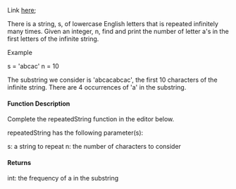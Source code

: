 Link [here](https://www.hackerrank.com/challenges/repeated-string/problem?h_l=interview&playlist_slugs%5B%5D=interview-preparation-kit&playlist_slugs%5B%5D=warmup&h_r=next-challenge&h_v=zen);

There is a string, s, of lowercase English letters that is repeated infinitely many times. Given an integer, n, find and print the number of letter a's in the first  letters of the infinite string.

Example

s = 'abcac'
n = 10

The substring we consider is 'abcacabcac', the first 10 characters of the infinite string. There are 4 occurrences of 'a' in the substring.

#### Function Description

Complete the repeatedString function in the editor below.

repeatedString has the following parameter(s):

s: a string to repeat
n: the number of characters to consider

#### Returns

int: the frequency of a in the substring
